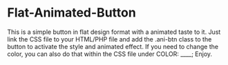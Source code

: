 # Flat-Animated-Button
This is a simple button in flat design format with a animated taste to it. Just link the CSS file to your HTML/PHP file and add the .ani-btn class to the button to activate the style and animated effect. If you need to change the color, you can also do that within the CSS file under COLOR: ____;  Enjoy.
